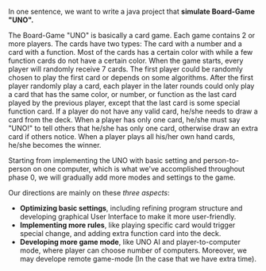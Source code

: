 In one sentence, we want to write a java project that **simulate Board-Game "UNO".** 

The Board-Game "UNO" is basically a card game. Each game contains 2 or more players. The cards have two types: The card with a number and a card with a function. Most of the cards has a certain color with while a few function cards do not have a certain color. When the game starts, every player will randomly receive 7 cards. The first player could be randomly chosen to play the first card or depends on some algorithms. After the first player randomly play a card, each player in the later rounds could only play a card that has the same color, or number, or function as the last card played by the previous player, except that the last card is some special function card. If a player do not have any valid card, he/she needs to draw a card from the deck. When a player has only one card, he/she must say "UNO!" to tell others that he/she has only one card, otherwise draw an extra card if others notice. When a player plays all his/her own hand cards, he/she becomes the winner.

Starting from implementing the UNO with basic setting and person-to-person on one computer, which is what we've accomplished throughout phase 0, 
we will gradually add more modes and settings to the game.

Our directions are mainly on these *three aspects*:
* **Optimizing basic settings**, including refining program structure and developing graphical User Interface to make it more user-friendly.
* **Implementing more rules**, like playing specific card would trigger special change, and adding extra function card into the deck.
* **Developing more game mode**, like UNO AI and player-to-computer mode, where player can choose number of computers. Moreover, we may develope remote game-mode (In the case that we have extra time).
